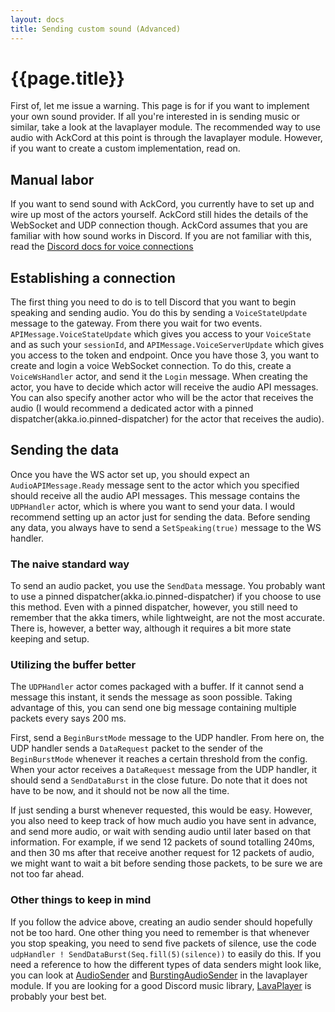 ```yaml
---
layout: docs
title: Sending custom sound (Advanced)
---
```


# {{page.title}}
First of, let me issue a warning. This page is for if you want to implement your own sound provider. If all you're interested in is sending music or similar, take a look at the lavaplayer module. The recommended way to use audio with AckCord at this point is through the lavaplayer module. However, if you want to create a custom implementation, read on.

## Manual labor
If you want to send sound with AckCord, you currently have to set up and wire up most of the actors yourself. AckCord still hides the details of the WebSocket and UDP connection though. AckCord assumes that you are familiar with how sound works in Discord. If you are not familiar with this, read the [Discord docs for voice connections](https://discordapp.com/developers/docs/topics/voice-connections)

## Establishing a connection
The first thing you need to do is to tell Discord that you want to begin speaking and sending audio. You do this by sending a `VoiceStateUpdate` message to the gateway. From there you wait for two events. `APIMessage.VoiceStateUpdate` which gives you access to your `VoiceState` and as such your `sessionId`, and `APIMessage.VoiceServerUpdate` which gives you access to the token and endpoint. Once you have those 3, you want to create and login a voice WebSocket connection. To do this, create a `VoiceWsHandler` actor, and send it the `Login` message. When creating the actor, you have to decide which actor will receive the audio API messages. You can also specify another actor who will be the actor that receives the audio (I would recommend a dedicated actor with a pinned dispatcher(akka.io.pinned-dispatcher) for the actor that receives the audio).

## Sending the data
Once you have the WS actor set up, you should expect an `AudioAPIMessage.Ready` message sent to the actor which you specified should receive all the audio API messages. This message contains the `UDPHandler` actor, which is where you want to send your data. I would recommend setting up an actor just for sending the data. Before sending any data, you always have to send a `SetSpeaking(true)` message to the WS handler.

### The naive standard way
To send an audio packet, you use the `SendData` message. You probably want to use a pinned dispatcher(akka.io.pinned-dispatcher) if you choose to use this method. Even with a pinned dispatcher, however, you still need to remember that the akka timers, while lightweight, are not the most accurate. There is, however, a better way, although it requires a bit more state keeping and setup.

### Utilizing the buffer better
The `UDPHandler` actor comes packaged with a buffer. If it cannot send a message this instant, it sends the message as soon possible. Taking advantage of this, you can send one big message containing multiple packets every says 200 ms.

First, send a `BeginBurstMode` message to the UDP handler. From here on, the UDP handler sends a `DataRequest` packet to the sender of the `BeginBurstMode` whenever it reaches a certain threshold from the config. When your actor receives a `DataRequest` message from the UDP handler, it should send a `SendDataBurst` in the close future. Do note that it does not have to be now, and it should not be now all the time.

If just sending a burst whenever requested, this would be easy. However, you also need to keep track of how much audio you have sent in advance, and send more audio, or wait with sending audio until later based on that information. For example, if we send 12 packets of sound totalling 240ms, and then 30 ms after that receive another request for 12 packets of audio, we might want to wait a bit before sending those packets, to be sure we are not too far ahead.

### Other things to keep in mind
If you follow the advice above, creating an audio sender should hopefully not be too hard. One other thing you need to remember is that whenever you stop speaking, you need to send five packets of silence, use the code `udpHandler ! SendDataBurst(Seq.fill(5)(silence))` to easily do this. If you need a reference to how the different types of data senders might look like, you can look at [AudioSender](https://github.com/Katrix/AckCord/blob/master/ackCordLavaplayer/src/main/scala/net/katsstuff/ackcord/lavaplayer/AudioSender.scala) and [BurstingAudioSender](https://github.com/Katrix/AckCord/blob/master/ackCordLavaplayer/src/main/scala/net/katsstuff/ackcord/lavaplayer/BurstingAudioSender.scala) in the lavaplayer module. If you are looking for a good Discord music library, [LavaPlayer](https://github.com/sedmelluq/lavaplayer) is probably your best bet.